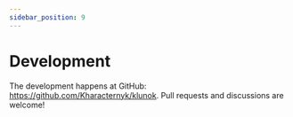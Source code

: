 ```yaml
---
sidebar_position: 9
---
```


# Development

The development happens at GitHub: https://github.com/Kharacternyk/klunok.
Pull requests and discussions are welcome!
